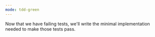 ```yaml
---
mode: tdd-green
---
```

Now that we have failing tests, we'll write the minimal implementation needed to make those tests pass.